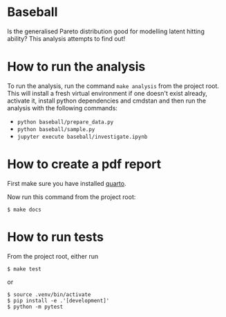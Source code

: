 Baseball
========

Is the generalised Pareto distribution good for modelling latent hitting
ability? This analysis attempts to find out!

# How to run the analysis

To run the analysis, run the command `make analysis` from the project root. This
will install a fresh virtual environment if one doesn't exist already, activate
it, install python dependencies and cmdstan and then run the analysis with the
following commands:

- `python baseball/prepare_data.py`
- `python baseball/sample.py`
- `jupyter execute baseball/investigate.ipynb`

# How to create a pdf report

First make sure you have installed [quarto](https://https://quarto.org/).

Now run this command from the project root:

```
$ make docs
```

# How to run tests

From the project root, either run

```
$ make test
```

or

```
$ source .venv/bin/activate
$ pip install -e .'[development]'
$ python -m pytest
```
